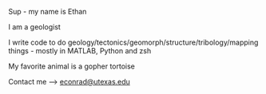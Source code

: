 Sup - my name is Ethan

I am a geologist

I write code to do geology/tectonics/geomorph/structure/tribology/mapping things - mostly in MATLAB, Python and zsh

My favorite animal is a gopher tortoise

Contact me --> econrad@utexas.edu

